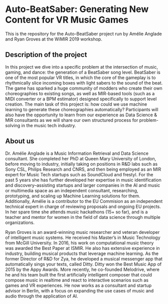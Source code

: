 # Auto-BeatSaber: Generating New Content for VR Music Games
This is the repository for the Auto-BeatSaber project run by Amélie Anglade and Ryan Groves at the WiMIR 2019 workshop.

## Description of the project
In this project we dive into a specific problem at the intersection of music, gaming, and dance: the generation of a BeatSaber song level. BeatSaber is one of the most popular VR titles, in which the core of the gameplay is to rhythmically slice incoming boxes with light sabers to the sound of the beat. The game has sparked a huge community of modders who create their own choreographies to existing songs, as well as MIR-based tools (such as a MIDI converter or a BPM estimator) designed specifically to support level creation. The main task of this project is: how could we use machine learning to generate these choreographies automatically? Participants will also have the opportunity to learn from our experience as Data Science & MIR consultants as we will share our own structured process for problem-solving in the music tech industry.

## About us
Dr. Amélie Anglade is a Music Information Retrieval and Data Science consultant. She completed her PhD at Queen Mary University of London, before moving to industry, initially taking on positions in R&D labs such as Sony CSL, Philips Research and CNRS, and then being employed as an MIR expert for Music Tech startups such as SoundCloud and frestyl. For the past 5 years she has further developed her expertise in music identification and discovery–assisting startups and larger companies in the AI and music or multimedia space as an independent consultant, researching, prototyping, and scaling up Machine Learning solutions for them. Additionally, Amélie is a contributor to the EU Commision as an independent technical expert in charge of reviewing proposals and ongoing EU projects. In her spare time she attends music hackathons (15+ so far), and is a teacher and mentor for women in the field of data science through multiple organizations.

Ryan Groves is an award-winning music researcher and veteran developer of intelligent music systems. He received his Master’s in Music Technology from McGill University. In 2016, his work on computational music theory was awarded the Best Paper at ISMIR. He also has extensive experience in industry, building musical products that leverage machine learning. As the former Director of R&D for Zya, he developed a musical messenger app that automatically sings your texts, called Ditty. Ditty won the Best Music App of 2015 by the Appy Awards. More recently, he co-founded Melodrive, where he and his team built the first artificially intelligent composer that could compose music in realtime and react to interactive scenarios such as games and VR experiences. He now works as a consultant and startup advisor in Berlin, with a focus on expanding the use cases of music and audio through the application of AI.
